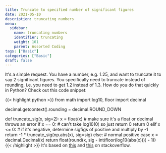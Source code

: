 ```yaml
---
title: Truncate to specified number of significant figures
date: 2021-05-10
description: truncating numbers
menu:
  sidebar:
    name: truncating numbers
    identifier: truncating
    weight: 101
    parent: Assorted Coding
tags: ["Basic"]
categories: ["Basic"]
draft: false
---
```

It's a simple request. You have a number, e.g. 1.25, and want to truncate it to say 2 significant figures. You specifically need to truncate instead of rounding, i.e. you need to get 1.2 instead of 1.3. How do you do that quickly in Python? Check out this code snippet:

{{< highlight python >}}
from math import log10, floor
import decimal

decimal.getcontext().rounding = decimal.ROUND_DOWN

def truncate_sig(x, sig=2):
    x = float(x)  # make sure it's a float or decimal throws an error
    if x == 0:  # can't take log10(0) so just return 0
        return 0
    elif x <= 0:  # if it's negative, determine sigfigs of positive and multiply by -1
        return -1 * truncate_sig(np.abs(x), sig=sig)
    else:  # normal positive case
        x = decimal.Decimal(x)
        return float(round(x, sig - int(floor(log10(abs(x)))) - 1))
{{< /highlight >}}
It's based on [this](https://stackoverflow.com/a/3413529/10046967) and [this](https://stackoverflow.com/a/39165933/10046967) on stackoverflow.
